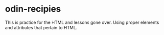 # odin-recipies

This is practice for the HTML and lessons gone over. Using proper elements and attributes that pertain to HTML. 
